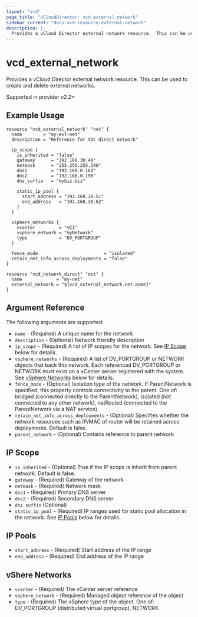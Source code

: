 ```yaml
---
layout: "vcd"
page_title: "vCloudDirector: vcd_external_network"
sidebar_current: "docs-vcd-resource-external-network"
description: |-
  Provides a vCloud Director external network resource.  This can be used to create and delete external networks.
---
```


# vcd\_external\_network

Provides a vCloud Director external network resource.  This can be used to create and delete external networks.

Supported in provider *v2.2+*

## Example Usage

```hcl
resource "vcd_external_network" "net" {
  name        = "my-ext-net"
  description = "Reference for VDC direct network"

  ip_scope {
    is_inherited = "false"
    gateway      = "192.168.30.49"
    netmask      = "255.255.255.240"
    dns1         = "192.168.0.164"
    dns2         = "192.168.0.196"
    dns_suffix   = "mybiz.biz"

    static_ip_pool {
      start_address = "192.168.30.51"
      end_address   = "192.168.30.62"
    }
  }

  vsphere_networks {
    vcenter         = "vC1"
    vsphere_network = "myNetwork"
    type            = "DV_PORTGROUP"
  }

  fence_mode                         = "isolated"
  retain_net_info_across_deployments = "false"
}

resource "vcd_network_direct" "net" {
  name             = "my-net"
  external_network = "${vcd_external_network.net.name}"
}
```

## Argument Reference

The following arguments are supported:

* `name` - (Required) A unique name for the network
* `description` - (Optional) Network friendly description
* `ip_scope` - (Required) A list of IP scopes for the network.  See [IP Scope](#ipscope) below for details.
* `vsphere_networks` - (Required) A list of DV_PORTGROUP or NETWORK objects that back this network. Each referenced DV_PORTGROUP or NETWORK must exist on a vCenter server registered with the system.  See [vSphere Networks](#vspherenetworks) below for details.
* `fence_mode` - (Optional) Isolation type of the network. If ParentNetwork is specified, this property controls connectivity to the parent. One of: bridged (connected directly to the ParentNetwork), isolated (not connected to any other network), natRouted (connected to the ParentNetwork via a NAT service) 
* `retain_net_info_across_deployments` - (Optional)  Specifies whether the network resources such as IP/MAC of router will be retained across deployments. Default is false.
* `parent_network` - (Optional) Contains reference to parent network


<a id="ipscope"></a>
## IP Scope

* `is_inherited` - (Optional) True if the IP scope is inherit from parent network. Default is false.
* `gateway` - (Required) Gateway of the network
* `netmask` - (Required) Network mask
* `dns1` - (Required) Primary DNS server
* `dns2` - (Required) Secondary DNS server
* `dns_suffix` (Optional)
* `static_ip_pool` - (Required) IP ranges used for static pool allocation in the network.  See [IP Pools](#ip-pools) below for details.

<a id="ip-pools"></a>
## IP Pools

* `start_address` - (Required) Start address of the IP range
* `end_address` - (Required) End address of the IP range

<a id="vspherenetworks"></a>
## vShere Networks

* `vcenter` - (Required) The vCenter server reference
* `vsphere_network` - (Required) Managed object reference of the object
* `type` - (Required) The vSphere type of the object.  One of: DV_PORTGROUP (distributed virtual portgroup), NETWORK
